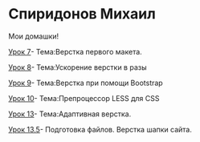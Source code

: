 
# Спиридонов Михаил
Мои домашки!

[Урок 7](https://dreamkiper.github.io/dreamkiper.github.io/Lesson_7/ "Урок 7" )- Тема:Верстка первого макета.

[Урок 8](https://dreamkiper.github.io/dreamkiper.github.io/Lesson_8/ "Урок 8" )- Тема:Ускорение верстки в разы

[Урок 9](https://dreamkiper.github.io/dreamkiper.github.io/Lesson_9/ "Урок 9" )- Тема:Верстка при помощи Bootstrap

[Урок 10](https://github.com/dreamkiper/dreamkiper.github.io/blob/master/lesson_10/less/main.less "Урок 10" )- Тема:Препроцессор LESS для CSS

[Урок 13](https://dreamkiper.github.io/lesson_13/  "Урок 13" )- Тема:Адаптивная верстка.

[Урок 13.5](https://dreamkiper.github.io/Lesson_13.5/src/ "Урок 13.5" )- Подготовка файлов. Верстка шапки сайта.



